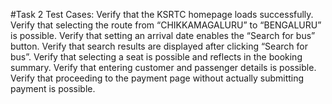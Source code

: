 #Task 2 Test Cases:
Verify that the KSRTC homepage loads successfully.
Verify that selecting the route from “CHIKKAMAGALURU” to “BENGALURU” is possible.
Verify that setting an arrival date enables the “Search for bus” button.
Verify that search results are displayed after clicking “Search for bus”.
Verify that selecting a seat is possible and reflects in the booking summary.
Verify that entering customer and passenger details is possible.
Verify that proceeding to the payment page without actually submitting payment is possible.